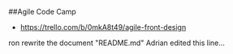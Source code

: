 ##Agile Code Camp
 - https://trello.com/b/0mkA8t49/agile-front-design

ron rewrite the document "README.md"
Adrian edited this line...
